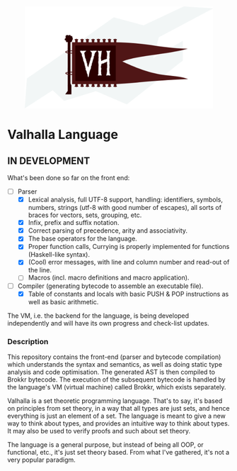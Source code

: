 <p align="center">
  <img alt="Valhalla Flag" height=230 src="https://github.com/Demonstrandum/valhalla/raw/master/assets/logo.svg.png" />
</p>

# Valhalla Language

## IN DEVELOPMENT

What's been done so far on the front end:
- [ ] Parser
  - [x] Lexical analysis, full UTF-8 support, handling: identifiers, symbols, numbers, strings (utf-8 with good number of escapes), all sorts of braces for vectors, sets, grouping, etc.
  - [x] Infix, prefix and suffix notation.
  - [x] Correct parsing of precedence, arity and associativity.
  - [x] The base operators for the language.
  - [x] Proper function calls, Currying is properly implemented for functions (Haskell-like syntax).
  - [x] (Cool) error messages, with line and column number and read-out of the line.
  - [ ] Macros (incl. macro definitions and macro application).
- [ ] Compiler (generating bytecode to assemble an executable file).
  - [x] Table of constants and locals with basic PUSH & POP
        instructions as well as basic arithmetic.

The VM, i.e. the backend for the language, is being developed independently
and will have its own progress and check-list updates.

### Description

This repository contains the front-end (parser and
bytecode compilation) which understands the syntax and
semantics, as well as doing static type analysis and code
optimisation. The generated AST is then compiled to
Brokkr bytecode.
The execution of the subsequent bytecode
is handled by the language's VM (virtual machine) called
Brokkr, which exists separately.

Valhalla is a set theoretic programming language.
That's to say, it's based on principles from set theory,
in a way that all types are just sets, and hence everything
is just an element of a set. The language is meant to give a
new way to think about types, and provides an intuitive way to
think about types.  It may also be used to verify proofs and such
about set theory.

The language is a general purpose, but instead of being all OOP,
or functional, etc., it's just set theory based.  From what I've
gathered, it's not a very popular paradigm.
